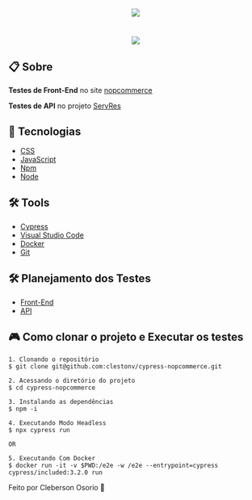 <h1 align="center">
    <img src="cypress/img/duckgo.png">
</h1>
<h1 align="center">
    <img src="cypress/img/Busca.feature.gif">
</h1>

## 📋 Sobre

**Testes de Front-End** no site [nopcommerce](https://demo.nopcommerce.com/)

**Testes de API** no projeto [ServRes](https://serverest.dev/)

## 🚀 Tecnologias
- [CSS](https://developer.mozilla.org/pt-BR/docs/Web/CSS)
- [JavaScript](https://developer.mozilla.org/pt-BR/docs/Aprender/JavaScript)
- [Npm](https://www.npmjs.com/)
- [Node](https://nodejs.org/en/)


## 🛠️ Tools
- [Cypress](https://www.cypress.io/)
- [Visual Studio Code](https://code.visualstudio.com)
- [Docker](https://www.docker.com/)
- [Git](https://git-scm.com/)

## 🛠️ Planejamento dos Testes
- [Front-End](https://www.cypress.io/)
- [API](https://www.cypress.io/)


## 🎮 Como clonar o projeto e Executar os testes
```
1. Clonando o repositório 
$ git clone git@github.com:clestonv/cypress-nopcommerce.git

2. Acessando o diretório do projeto 
$ cd cypress-nopcommerce

3. Instalando as dependências 
$ npm -i

4. Executando Modo Headless
$ npx cypress run

OR

5. Executando Com Docker
$ docker run -it -v $PWD:/e2e -w /e2e --entrypoint=cypress cypress/included:3.2.0 run
```


Feito por Cleberson Osorio 🌊

